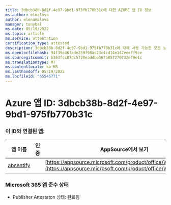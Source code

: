 ```yaml
---
title: 3dbcb38b-8d2f-4e97-9bd1-975fb770b31c에 대한 AZURE 앱 ID 정보
ms.author: elmalova
author: elenamalova
manager: tonybal
ms.date: 05/19/2022
ms.topic: article
ms.service: attestation
certification_type: attested
description: 3dbcb38b-8d2f-4e97-9bd1-975fb770b31c에 대해 사용 가능한 모든 보안 및 규정 준수 정보입니다.
ms.openlocfilehash: 94f39e46fade259f98ad23c4cd14e147eeeff9ce
ms.sourcegitcommit: b363fcc87dc5720eaddbe567a857270732ef9e1c
ms.translationtype: MT
ms.contentlocale: ko-KR
ms.lasthandoff: 05/19/2022
ms.locfileid: "65545771"
---
```

# <a name="azure-app-id-3dbcb38b-8d2f-4e97-9bd1-975fb770b31c"></a>Azure 앱 ID: 3dbcb38b-8d2f-4e97-9bd1-975fb770b31c


### <a name="apps-associated-with-this-id"></a>이 ID와 연결된 앱:
| **앱 이름** | **인증** | **AppSource에서 보기** |
|--------------|---------------|-----------------------|
| [absentify](../forward/WA200003833.md) |  | [https://appsource.microsoft.com/product/office/WA200003833](https://appsource.microsoft.com/product/office/WA200003833) |

### <a name="microsoft-365-app-compliance-status"></a>Microsoft 365 앱 준수 상태
- Publisher Attestaton 상태: 완료됨
